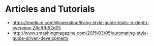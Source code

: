 # Articles and Tutorials
- https://medium.com/@operatino/living-style-guide-tools-in-depth-overview-28cfffb92d05
- http://www.smashingmagazine.com/2015/03/05/automating-style-guide-driven-development/
